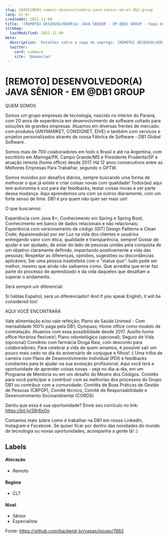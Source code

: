 ```yaml
---
slug: 1049110603-remoto-desenvolvedora-java-senior-em-at-db1-group
lang: pt-br
createdAt: 2021-11-09
title: '[REMOTO] DESENVOLVEDOR(A) JAVA SÊNIOR - EM @DB1 GROUP - Vaga de Emprego'
sitemap:
  lastModified: 2021-11-09
meta:
  description: 'Detalhes sobre a vaga de emprego: [REMOTO] DESENVOLVEDOR(A) JAVA SÊNIOR - EM @DB1 GROUP'
  twitter:
    card: summary
    site: '@nawarian'
---
```


# [REMOTO] DESENVOLVEDOR(A) JAVA SÊNIOR - EM @DB1 GROUP

QUEM SOMOS

Somos um grupo empresas de tecnologia, nascido no interior do Paraná, com 20 anos de experiência em desenvolvimento de software voltado para soluções de grandes empresas. Atuamos em diversas frentes de mercado: com produtos (ANYMARKET, CONSIGNET, EIVE) e também com serviços e projetos personalizados através da nossa Fábrica de Software - DB1 Global Software .

Somos mais de 700 colaboradores em todo o Brasil e até na Argentina, com escritório em Maringá/PR, Campo Grande/MS e Presidente Prudente/SP e atuação remota (home office) desde 2017. Há 12 anos consecutivos entre as Melhores Empresas Para Trabalhar, segundo o GPTW.

Somos movidos por desafios diários, sempre buscando uma forma de melhorar o que já existe e criar coisas novas com qualidade! Todos(as) aqui tem autonomia e voz para dar feedbacks, testar coisas novas e ser parte dessa mudança. Aqui aprendemos uns com os outros diariamente, com um forte senso de time. DB1 é pra quem não quer ser mais um!

O que buscamos:

Experiência com Java 8+;
Conhecimento em Spring e Spring Boot;
Conhecimento em banco de dados relacionais e não relacionais;
Experiência com versionamento de código (GIT)
Design Patterns e Clean Code;
Apaixonado(a) por ser Luz na vida dos clientes e usuários entregando valor com ética, qualidade e transparência, sempre!
Gostar de ajudar e ser ajudado, de estar do lado de pessoas unidas pela conquista de um objetivo claramente definido, impactando positivamente a vida das pessoas;
Respeitar as diferenças, opiniões, sugestões ou discordâncias aplicáveis;
Ser uma pessoa insatisfeita com o "status quo": tudo pode ser melhor, mesmo que ainda não saibamos como.
Que acredita que errar faz parte do processo de aprendizado e da vida daqueles que desafiam a superar o andamento.

Será sempre um diferencial:

Si hablas Español, será un diferenciador!
And if you speak English, it will be considered too!

AQUI VOCÊ ENCONTRARÁ

Vale alimentação e/ou vale refeição;
Plano de Saúde Unimed - Com mensalidade 100% paga pela DB1;
Gympass;
Home office como modelo de contratação. Atuamos com essa possibilidade desde 2017.
Auxílio home office
Horários flexíveis!;
Plano odontológico (opcional);
Seguro de Vida (opcional)
Convênio com farmácia Droga Raia, com desconto para colaboradores;
Para celebrar a vida de quem amamos, é possível sair um pouco mais cedo no dia do aniversário de conjugue e filhos! :)
Uma trilha de carreira com Plano de Desenvolvimento Individual (PDI) e feedbacks constantes para te ajudar na sua evolução profissional;
Aqui você terá a oportunidade de aprender coisas novas - seja no dia-a-dia, em um Programa de Mentoria ou em um desafio do Mestre dos Códigos.
Comitês para você participar e contribuir com as melhorias dos processos do Grupo DB1 ou contribuir com a comunidade: Comitês de Boas Práticas de Gestão de Pessoas (CBPGP), Comitê técnico, Comitê de Responsabilidade e Desenvolvimento Socioambiental (CORDS)

Sentiu que essa é sua oportunidade? Envie seu currículo no link: https://bit.ly/39r6xOn

Contamos mais sobre como é trabalhar na DB1 em nosso LinkedIn, Instagram e Facebook. Se quiser ficar por dentro das novidades do mundo de tecnologia ou novas oportunidades, acompanha a gente lá! :)


## Labels

#### Alocação
- Remoto

#### Regime
- CLT

#### Nível
- Sênior
- Especialista




Fonte: https://github.com/backend-br/vagas/issues/7662